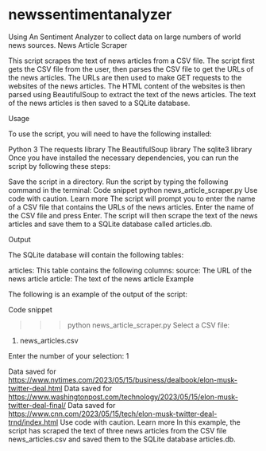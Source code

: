 # newssentimentanalyzer
Using An Sentiment Analyzer to collect data on large numbers of world news sources. 
News Article Scraper

This script scrapes the text of news articles from a CSV file. The script first gets the CSV file from the user, then parses the CSV file to get the URLs of the news articles. The URLs are then used to make GET requests to the websites of the news articles. The HTML content of the websites is then parsed using BeautifulSoup to extract the text of the news articles. The text of the news articles is then saved to a SQLite database.

Usage

To use the script, you will need to have the following installed:

Python 3
The requests library
The BeautifulSoup library
The sqlite3 library
Once you have installed the necessary dependencies, you can run the script by following these steps:

Save the script in a directory.
Run the script by typing the following command in the terminal:
Code snippet
python news_article_scraper.py
Use code with caution. Learn more
The script will prompt you to enter the name of a CSV file that contains the URLs of the news articles. Enter the name of the CSV file and press Enter. The script will then scrape the text of the news articles and save them to a SQLite database called articles.db.

Output

The SQLite database will contain the following tables:

articles: This table contains the following columns:
source: The URL of the news article
article: The text of the news article
Example

The following is an example of the output of the script:

Code snippet
>>> python news_article_scraper.py
Select a CSV file:
1. news_articles.csv

Enter the number of your selection: 1

Data saved for https://www.nytimes.com/2023/05/15/business/dealbook/elon-musk-twitter-deal.html
Data saved for https://www.washingtonpost.com/technology/2023/05/15/elon-musk-twitter-deal-final/
Data saved for https://www.cnn.com/2023/05/15/tech/elon-musk-twitter-deal-trnd/index.html
Use code with caution. Learn more
In this example, the script has scraped the text of three news articles from the CSV file news_articles.csv and saved them to the SQLite database articles.db.
